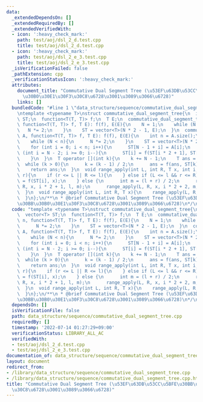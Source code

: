 ```yaml
---
data:
  _extendedDependsOn: []
  _extendedRequiredBy: []
  _extendedVerifiedWith:
  - icon: ':heavy_check_mark:'
    path: test/aoj/dsl_2_d.test.cpp
    title: test/aoj/dsl_2_d.test.cpp
  - icon: ':heavy_check_mark:'
    path: test/aoj/dsl_2_e_3.test.cpp
    title: test/aoj/dsl_2_e_3.test.cpp
  _isVerificationFailed: false
  _pathExtension: cpp
  _verificationStatusIcon: ':heavy_check_mark:'
  attributes:
    document_title: "Commutative Dual Segment Tree (\u53EF\u63DB\u53CC\u5BFE\u30BB\
      \u30B0\u30E1\u30F3\u30C8\u6728\u3001\u3089\u3066\u6728)"
    links: []
  bundledCode: "#line 1 \"data_structure/sequence/commutative_dual_segment_tree.cpp\"\
    \ntemplate <typename T>\nstruct commutative_dual_segment_tree{\n  int N;\n  vector<T>\
    \ ST;\n  function<T(T, T)> f;\n  T E;\n  commutative_dual_segment_tree(int n,\
    \ function<T(T, T)> f, T E): f(f), E(E){\n    N = 1;\n    while (N < n){\n   \
    \   N *= 2;\n    }\n    ST = vector<T>(N * 2 - 1, E);\n  }\n  commutative_dual_segment_tree(vector<T>\
    \ A, function<T(T, T)> f, T E): f(f), E(E){\n    int n = A.size();\n    N = 1;\n\
    \    while (N < n){\n      N *= 2;\n    }\n    ST = vector<T>(N * 2 - 1, E);\n\
    \    for (int i = 0; i < n; i++){\n      ST[N - 1 + i] = A[i];\n    }\n    for\
    \ (int i = N - 2; i >= 0; i--){\n      ST[i] = f(ST[i * 2 + 1], ST[i * 2 + 2]);\n\
    \    }\n  }\n  T operator [](int k){\n    k += N - 1;\n    T ans = ST[k];\n  \
    \  while (k > 0){\n      k = (k - 1) / 2;\n      ans = f(ans, ST[k]);\n    }\n\
    \    return ans;\n  }\n  void range_apply(int L, int R, T x, int i, int l, int\
    \ r){\n    if (r <= L || R <= l){\n    } else if (L <= l && r <= R){\n      ST[i]\
    \ = f(ST[i], x);\n    } else {\n      int m = (l + r) / 2;\n      range_apply(L,\
    \ R, x, i * 2 + 1, l, m);\n      range_apply(L, R, x, i * 2 + 2, m, r);\n    }\n\
    \  }\n  void range_apply(int L, int R, T x){\n    range_apply(L, R, x, 0, 0, N);\n\
    \  }\n};\n/**\n * @brief Commutative Dual Segment Tree (\u53EF\u63DB\u53CC\u5BFE\
    \u30BB\u30B0\u30E1\u30F3\u30C8\u6728\u3001\u3089\u3066\u6728)\n*/\n"
  code: "template <typename T>\nstruct commutative_dual_segment_tree{\n  int N;\n\
    \  vector<T> ST;\n  function<T(T, T)> f;\n  T E;\n  commutative_dual_segment_tree(int\
    \ n, function<T(T, T)> f, T E): f(f), E(E){\n    N = 1;\n    while (N < n){\n\
    \      N *= 2;\n    }\n    ST = vector<T>(N * 2 - 1, E);\n  }\n  commutative_dual_segment_tree(vector<T>\
    \ A, function<T(T, T)> f, T E): f(f), E(E){\n    int n = A.size();\n    N = 1;\n\
    \    while (N < n){\n      N *= 2;\n    }\n    ST = vector<T>(N * 2 - 1, E);\n\
    \    for (int i = 0; i < n; i++){\n      ST[N - 1 + i] = A[i];\n    }\n    for\
    \ (int i = N - 2; i >= 0; i--){\n      ST[i] = f(ST[i * 2 + 1], ST[i * 2 + 2]);\n\
    \    }\n  }\n  T operator [](int k){\n    k += N - 1;\n    T ans = ST[k];\n  \
    \  while (k > 0){\n      k = (k - 1) / 2;\n      ans = f(ans, ST[k]);\n    }\n\
    \    return ans;\n  }\n  void range_apply(int L, int R, T x, int i, int l, int\
    \ r){\n    if (r <= L || R <= l){\n    } else if (L <= l && r <= R){\n      ST[i]\
    \ = f(ST[i], x);\n    } else {\n      int m = (l + r) / 2;\n      range_apply(L,\
    \ R, x, i * 2 + 1, l, m);\n      range_apply(L, R, x, i * 2 + 2, m, r);\n    }\n\
    \  }\n  void range_apply(int L, int R, T x){\n    range_apply(L, R, x, 0, 0, N);\n\
    \  }\n};\n/**\n * @brief Commutative Dual Segment Tree (\u53EF\u63DB\u53CC\u5BFE\
    \u30BB\u30B0\u30E1\u30F3\u30C8\u6728\u3001\u3089\u3066\u6728)\n*/\n"
  dependsOn: []
  isVerificationFile: false
  path: data_structure/sequence/commutative_dual_segment_tree.cpp
  requiredBy: []
  timestamp: '2022-07-14 01:27:29+09:00'
  verificationStatus: LIBRARY_ALL_AC
  verifiedWith:
  - test/aoj/dsl_2_d.test.cpp
  - test/aoj/dsl_2_e_3.test.cpp
documentation_of: data_structure/sequence/commutative_dual_segment_tree.cpp
layout: document
redirect_from:
- /library/data_structure/sequence/commutative_dual_segment_tree.cpp
- /library/data_structure/sequence/commutative_dual_segment_tree.cpp.html
title: "Commutative Dual Segment Tree (\u53EF\u63DB\u53CC\u5BFE\u30BB\u30B0\u30E1\u30F3\
  \u30C8\u6728\u3001\u3089\u3066\u6728)"
---
```

